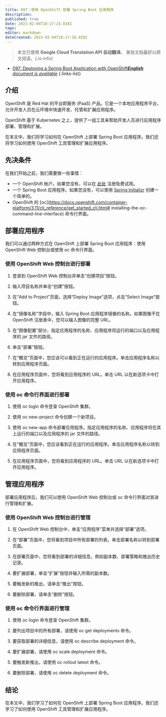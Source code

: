 ```yaml
---
title: 097：使用 OpenShift 部署 Spring Boot 应用程序
description: 
published: true
date: 2023-02-04T18:17:23.834Z
tags: 
editor: markdown
dateCreated: 2023-02-04T18:17:18.459Z
---
```


> 本文已使用 **Google Cloud Translation API 自动翻译**。
某些文档最好以原文阅读。{.is-info}



- [097: Deploying a Spring Boot Application with OpenShift***English** document is available*](/en/Knowledge-base/Spring-Boot/Learning/097-deploying-a-spring-boot-application-with-openshift)
{.links-list}


## 介绍

OpenShift 是 Red Hat 的平台即服务 (PaaS) 产品。它是一个本地应用程序平台，允许开发人员在云环境中快速开发、托管和扩展应用程序。

OpenShift 基于 Kubernetes 之上，提供了一组工具来帮助开发人员进行应用程序部署、管理和扩展。

在本文中，我们将学习如何在 OpenShift 上部署 Spring Boot 应用程序。我们还将学习如何使用 OpenShift 工具管理和扩展应用程序。

## 先决条件

在我们开始之前，我们需要做一些事情：

- 一个 OpenShift 帐户。如果您没有，可以在 [此处](https://www.openshift.com/pricing/index.html) 注册免费试用。
- 一个 Spring Boot 应用程序。如果您没有，可以使用 [Spring Initializr](https://start.spring.io/) 创建一个简单的。
- OpenShift 的 [oc](https://docs.openshift.com/container-platform/3.11/cli_reference/get_started_cli.html# installing-the-oc-command-line-interface) 命令行界面。

## 部署应用程序

我们可以通过两种方式在 OpenShift 上部署 Spring Boot 应用程序：使用 OpenShift Web 控制台或使用 oc 命令行界面。

### 使用 OpenShift Web 控制台进行部署

1. 登录到 OpenShift Web 控制台并单击“创建项目”按钮。

2. 输入项目名称并单击“创建”按钮。

3. 在“Add to Project”页面，选择“Deploy Image”选项，点击“Select Image”按钮。

4. 在“镜像名称”字段中，输入 Spring Boot 应用程序镜像的名称。如果图像不在 OpenShift 注册表中，您可以输入图像的完整 URL。

5. 在“图像配置”部分，指定应用程序的名称、应用程序将运行的端口以及应用程序的 jar 文件的路径。

6. 单击“部署”按钮。

7. 在“概览”页面中，您应该可以看到正在运行的应用程序。单击应用程序名称以转到应用程序页面。

8. 在应用程序页面中，您将看到应用程序的 URL。单击 URL 以在新选项卡中打开应用程序。

### 使用 oc 命令行界面进行部署

1. 使用 oc login 命令登录 OpenShift 集群。

2. 使用 oc new-project 命令创建一个新项目。

3. 使用 oc new-app 命令部署应用程序。指定应用程序的名称、应用程序将在其上运行的端口以及应用程序的 jar 文件的路径。

4. 在“概览”页面中，您应该看到正在运行的应用程序。单击应用程序名称以转到应用程序页面。

5. 在应用程序页面中，您将看到应用程序的 URL。单击 URL 以在新选项卡中打开应用程序。

## 管理应用程序

部署应用程序后，我们可以使用 OpenShift Web 控制台或 oc 命令行界面对其进行管理和扩展。

### 使用 OpenShift Web 控制台进行管理

1. 在 OpenShift Web 控制台中，单击“应用程序”菜单并选择“部署”选项。

2. 在“部署”页面中，您将看到项目中所有部署的列表。单击部署名称以转到部署页面。

3. 在部署页面中，您将看到部署的详细信息，例如副本数、部署策略和推出历史记录。

4. 要扩展部署，单击“扩展”按钮并输入所需的副本数。

5. 要触发新的推出，请单击“推出”按钮。

6. 要删除部署，请单击“删除”按钮。

### 使用 oc 命令行界面进行管理

1. 使用 oc login 命令登录 OpenShift 集群。

2. 要列出项目中的所有部署，请使用 oc get deployments 命令。

3. 要获取部署的详细信息，请使用 oc describe deployment 命令。

4. 要扩展部署，请使用 oc scale deployment 命令。

5. 要触发新推出，请使用 oc rollout latest 命令。

6. 要删除部署，请使用 oc delete deployment 命令。

## 结论

在本文中，我们学习了如何在 OpenShift 上部署 Spring Boot 应用程序。我们还学习了如何使用 OpenShift 工具管理和扩展应用程序。